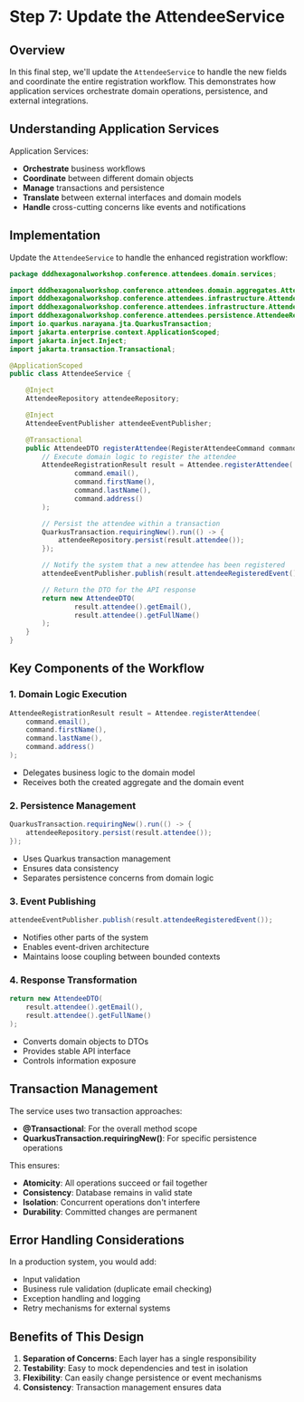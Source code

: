 # Step 7: Update the AttendeeService

## Overview

In this final step, we'll update the `AttendeeService` to handle the new fields and coordinate the entire registration workflow. This demonstrates how application services orchestrate domain operations, persistence, and external integrations.

## Understanding Application Services

Application Services:

- **Orchestrate** business workflows
- **Coordinate** between different domain objects
- **Manage** transactions and persistence
- **Translate** between external interfaces and domain models
- **Handle** cross-cutting concerns like events and notifications

## Implementation

Update the `AttendeeService` to handle the enhanced registration workflow:

```java
package dddhexagonalworkshop.conference.attendees.domain.services;

import dddhexagonalworkshop.conference.attendees.domain.aggregates.Attendee;
import dddhexagonalworkshop.conference.attendees.infrastructure.AttendeeDTO;
import dddhexagonalworkshop.conference.attendees.infrastructure.AttendeeEventPublisher;
import dddhexagonalworkshop.conference.attendees.persistence.AttendeeRepository;
import io.quarkus.narayana.jta.QuarkusTransaction;
import jakarta.enterprise.context.ApplicationScoped;
import jakarta.inject.Inject;
import jakarta.transaction.Transactional;

@ApplicationScoped
public class AttendeeService {

    @Inject
    AttendeeRepository attendeeRepository;

    @Inject
    AttendeeEventPublisher attendeeEventPublisher;

    @Transactional
    public AttendeeDTO registerAttendee(RegisterAttendeeCommand command) {
        // Execute domain logic to register the attendee
        AttendeeRegistrationResult result = Attendee.registerAttendee(
                command.email(),
                command.firstName(),
                command.lastName(),
                command.address()
        );

        // Persist the attendee within a transaction
        QuarkusTransaction.requiringNew().run(() -> {
            attendeeRepository.persist(result.attendee());
        });

        // Notify the system that a new attendee has been registered
        attendeeEventPublisher.publish(result.attendeeRegisteredEvent());

        // Return the DTO for the API response
        return new AttendeeDTO(
                result.attendee().getEmail(),
                result.attendee().getFullName()
        );
    }
}
```

## Key Components of the Workflow

### 1. Domain Logic Execution

```java
AttendeeRegistrationResult result = Attendee.registerAttendee(
    command.email(),
    command.firstName(),
    command.lastName(),
    command.address()
);
```

- Delegates business logic to the domain model
- Receives both the created aggregate and the domain event

### 2. Persistence Management

```java
QuarkusTransaction.requiringNew().run(() -> {
    attendeeRepository.persist(result.attendee());
});
```

- Uses Quarkus transaction management
- Ensures data consistency
- Separates persistence concerns from domain logic

### 3. Event Publishing

```java
attendeeEventPublisher.publish(result.attendeeRegisteredEvent());
```

- Notifies other parts of the system
- Enables event-driven architecture
- Maintains loose coupling between bounded contexts

### 4. Response Transformation

```java
return new AttendeeDTO(
    result.attendee().getEmail(),
    result.attendee().getFullName()
);
```

- Converts domain objects to DTOs
- Provides stable API interface
- Controls information exposure

## Transaction Management

The service uses two transaction approaches:

- **@Transactional**: For the overall method scope
- **QuarkusTransaction.requiringNew()**: For specific persistence operations

This ensures:

- **Atomicity**: All operations succeed or fail together
- **Consistency**: Database remains in valid state
- **Isolation**: Concurrent operations don't interfere
- **Durability**: Committed changes are permanent

## Error Handling Considerations

In a production system, you would add:

- Input validation
- Business rule validation (duplicate email checking)
- Exception handling and logging
- Retry mechanisms for external systems

## Benefits of This Design

1. **Separation of Concerns**: Each layer has a single responsibility
2. **Testability**: Easy to mock dependencies and test in isolation
3. **Flexibility**: Can easily change persistence or event mechanisms
4. **Consistency**: Transaction management ensures data
